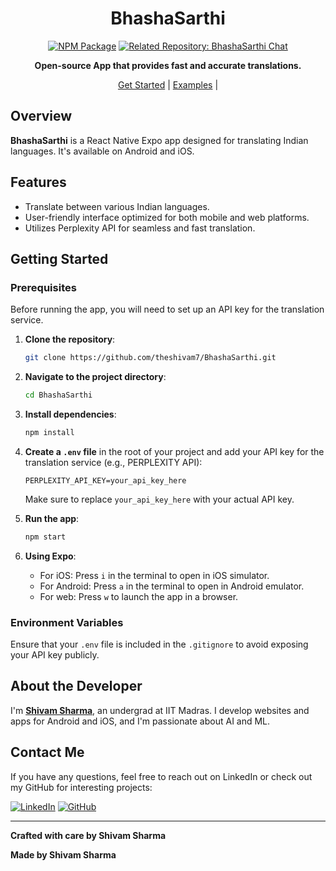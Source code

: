 <div align="center">

# BhashaSarthi
[![NPM Package](https://img.shields.io/badge/NPM_Package-Published-cc3534)]((https://www.npmjs.com/package/@react-navigation/native))
[![Related Repository: BhashaSarthi Chat](https://img.shields.io/badge/Related_Repo-BhashaSarthi-fafbfc?logo=github)](https://github.com/sleepyheadsgang/indivaani)

**Open-source App that provides fast and accurate translations.**

[Get Started](#getting-started) | [Examples](examples) |
</div>

## Overview

**BhashaSarthi** is a React Native Expo app designed for translating Indian languages. It's available on Android and iOS.

## Features
- Translate between various Indian languages.
- User-friendly interface optimized for both mobile and web platforms.
- Utilizes Perplexity API for seamless and fast translation.

## Getting Started

### Prerequisites
Before running the app, you will need to set up an API key for the translation service.

1. **Clone the repository**:
    ```bash
    git clone https://github.com/theshivam7/BhashaSarthi.git
    ```

2. **Navigate to the project directory**:
    ```bash
    cd BhashaSarthi
    ```

3. **Install dependencies**:
    ```bash
    npm install
    ```

4. **Create a `.env` file** in the root of your project and add your API key for the translation service (e.g., PERPLEXITY API):
    ```
    PERPLEXITY_API_KEY=your_api_key_here
    ```

   Make sure to replace `your_api_key_here` with your actual API key.

5. **Run the app**:
    ```bash
    npm start
    ```

6. **Using Expo**:
   - For iOS: Press `i` in the terminal to open in iOS simulator.
   - For Android: Press `a` in the terminal to open in Android emulator.
   - For web: Press `w` to launch the app in a browser.

### Environment Variables
Ensure that your `.env` file is included in the `.gitignore` to avoid exposing your API key publicly.

## About the Developer
I'm [**Shivam Sharma**](https://www.linkedin.com/in/theshivam7/), an undergrad at IIT Madras. I develop websites and apps for Android and iOS, and I'm passionate about AI and ML.

## Contact Me

If you have any questions, feel free to reach out on LinkedIn or check out my GitHub for interesting projects:

[![LinkedIn](https://img.shields.io/badge/LinkedIn-0077B5?style=flat-square&logo=linkedin&logoColor=white)](https://www.linkedin.com/in/theshivam7/)
[![GitHub](https://img.shields.io/badge/GitHub-100000?style=flat-square&logo=github&logoColor=white)](https://www.github.com/theshivam7/)

---

**Crafted with care by Shivam Sharma**


**Made by Shivam Sharma**
